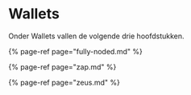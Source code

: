 # Wallets

Onder Wallets vallen de volgende drie hoofdstukken.

{% page-ref page="fully-noded.md" %}

{% page-ref page="zap.md" %}

{% page-ref page="zeus.md" %}